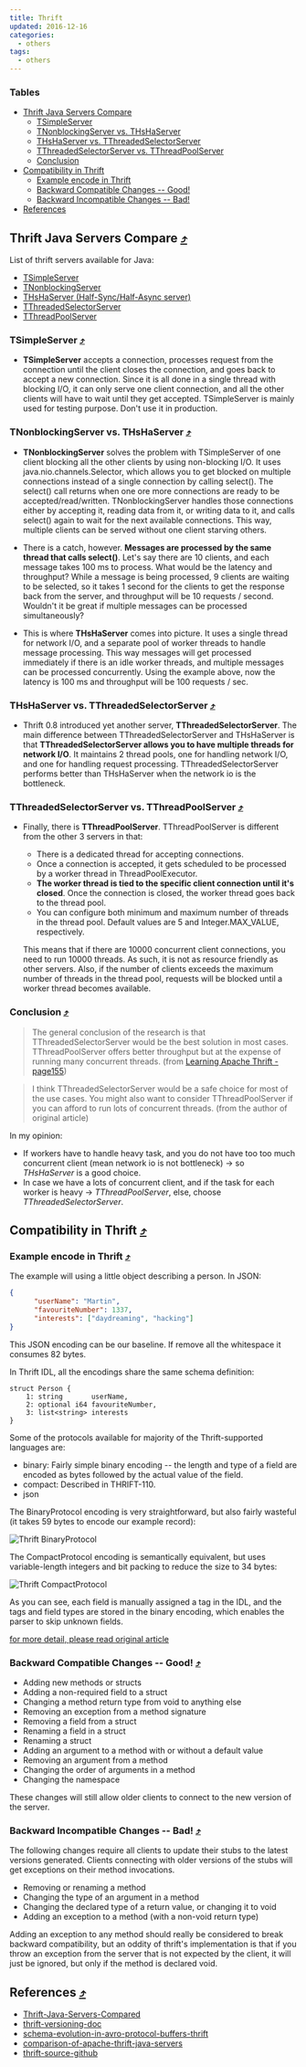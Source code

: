 ```yaml
---
title: Thrift
updated: 2016-12-16
categories:
  - others
tags:
  - others
---
```


### Tables
* [Thrift Java Servers Compare](#thrift-java-servers-compare-10548tables)
  * [TSimpleServer](#tsimpleserver-10548tables)
  * [TNonblockingServer vs. THsHaServer](#tnonblockingserver-vs-thshaserver-10548tables)
  * [THsHaServer vs. TThreadedSelectorServer](#thshaserver-vs-tthreadedselectorserver-10548tables)
  * [TThreadedSelectorServer vs. TThreadPoolServer](#tthreadedselectorserver-vs-tthreadpoolserver-10548tables)
  * [Conclusion](#conclusion-10548tables)
* [Compatibility in Thrift](#compatibility-in-thrift-10548tables)
  * [Example encode in Thrift](#example-encode-in-thrift-10548tables)
  * [Backward Compatible Changes -- Good!](#backward-compatible-changes----good-10548tables)
  * [Backward Incompatible Changes -- Bad!](#backward-incompatible-changes----bad-10548tables)
* [References](#references-10548tables)

## Thrift Java Servers Compare [&#10548;](#tables)

List of thrift servers available for Java:

  * [TSimpleServer](https://people.apache.org/~thejas/thrift-0.9/javadoc/org/apache/thrift/server/TSimpleServer.html)
  * [TNonblockingServer](https://people.apache.org/~thejas/thrift-0.9/javadoc/org/apache/thrift/server/TNonblockingServer.html)
  * [THsHaServer (Half-Sync/Half-Async server)](https://people.apache.org/~thejas/thrift-0.9/javadoc/org/apache/thrift/server/THsHaServer.html)
  * [TThreadedSelectorServer](https://people.apache.org/~thejas/thrift-0.9/javadoc/org/apache/thrift/server/TThreadedSelectorServer.html)
  * [TThreadPoolServer](https://people.apache.org/~thejas/thrift-0.9/javadoc/org/apache/thrift/server/TThreadPoolServer.html)

### TSimpleServer [&#10548;](#tables)

  * **TSimpleServer** accepts a connection, processes request from the connection until the client closes the connection, and goes back to accept a new connection. Since it is all done in a single thread with blocking I/O, it can only serve one client connection, and all the other clients will have to wait until they get accepted. TSimpleServer is mainly used for testing purpose. Don't use it in production.

### TNonblockingServer vs. THsHaServer [&#10548;](#tables)

* **TNonblockingServer** solves the problem with TSimpleServer of one client blocking all the other clients by using non-blocking I/O. It uses java.nio.channels.Selector, which allows you to get blocked on multiple connections instead of a single connection by calling select(). The select() call returns when one ore more connections are ready to be accepted/read/written. TNonblockingServer handles those connections either by accepting it, reading data from it, or writing data to it, and calls select() again to wait for the next available connections. This way, multiple clients can be served without one client starving others.

* There is a catch, however. **Messages are processed by the same thread that calls select()**. Let's say there are 10 clients, and each message takes 100 ms to process. What would be the latency and throughput? While a message is being processed, 9 clients are waiting to be selected, so it takes 1 second for the clients to get the response back from the server, and throughput will be 10 requests / second. Wouldn't it be great if multiple messages can be processed simultaneously?

* This is where **THsHaServer** comes into picture. It uses a single thread for network I/O, and a separate pool of worker threads to handle message processing. This way messages will get processed immediately if there is an idle worker threads, and multiple messages can be processed concurrently. Using the example above, now the latency is 100 ms and throughput will be 100 requests / sec.

### THsHaServer vs. TThreadedSelectorServer [&#10548;](#tables)

* Thrift 0.8 introduced yet another server, **TThreadedSelectorServer**. The main difference between TThreadedSelectorServer and THsHaServer is that **TThreadedSelectorServer allows you to have multiple threads for network I/O**. It maintains 2 thread pools, one for handling network I/O, and one for handling request processing. TThreadedSelectorServer performs better than THsHaServer when the network io is the bottleneck.

### TThreadedSelectorServer vs. TThreadPoolServer [&#10548;](#tables)

* Finally, there is **TThreadPoolServer**. TThreadPoolServer is different from the other 3 servers in that:

  * There is a dedicated thread for accepting connections.
  * Once a connection is accepted, it gets scheduled to be processed by a worker thread in ThreadPoolExecutor.
  * **The worker thread is tied to the specific client connection until it's closed**. Once the connection is closed, the worker thread goes back to the thread pool.
  * You can configure both minimum and maximum number of threads in the thread pool. Default values are 5 and Integer.MAX_VALUE, respectively.

  This means that if there are 10000 concurrent client connections, you need to run 10000 threads. As such, it is not as resource friendly as other servers. Also, if the number of clients exceeds the maximum number of threads in the thread pool, requests will be blocked until a worker thread becomes available.

### Conclusion [&#10548;](#tables)

> The general conclusion of the research is that TThreadedSelectorServer would be the best solution in most cases. TThreadPoolServer offers better throughput but at the expense of running many concurrent threads.
(from [Learning Apache Thrift - page155](https://www.packtpub.com/application-development/learning-apache-thrift))

>  I think TThreadedSelectorServer would be a safe choice for most of the use cases. You might also want to consider TThreadPoolServer if you can afford to run lots of concurrent threads. (from the author of original article)

In my opinion:

  * If workers have to handle heavy task, and you do not have too too much concurrent client (mean network io is not bottleneck) -> so *THsHaServer* is a good choice.
  * In case we have a lots of concurrent client, and if the task for each worker is heavy -> *TThreadPoolServer*, else, choose *TThreadedSelectorServer*.

## Compatibility in Thrift [&#10548;](#tables)

### Example encode in Thrift [&#10548;](#tables)

The example will using a little object describing a person. In JSON:

```json
{
      "userName": "Martin",
      "favouriteNumber": 1337,
      "interests": ["daydreaming", "hacking"]
}
```

This JSON encoding can be our baseline. If remove all the whitespace it consumes 82 bytes.

In Thrift IDL, all the encodings share the same schema definition:

```
struct Person {
    1: string       userName,
    2: optional i64 favouriteNumber,
    3: list<string> interests
}
```

Some of the protocols available for majority of the Thrift-supported languages are:

* binary: Fairly simple binary encoding -- the length and type of a field are encoded as bytes followed by the actual value of the field.
* compact: Described in THRIFT-110.
* json

The BinaryProtocol encoding is very straightforward, but also fairly wasteful (it takes 59 bytes to encode our example record):

![Thrift BinaryProtocol](https://martin.kleppmann.com/2012/12/binaryprotocol.png)

The CompactProtocol encoding is semantically equivalent, but uses variable-length integers and bit packing to reduce the size to 34 bytes:

![Thrift CompactProtocol](https://martin.kleppmann.com/2012/12/compactprotocol.png)

As you can see, each field is manually assigned a tag in the IDL, and the tags and field types are stored in the binary encoding, which enables the parser to skip unknown fields.

[for more detail, please read original article](https://martin.kleppmann.com/2012/12/05/schema-evolution-in-avro-protocol-buffers-thrift.html)

### Backward Compatible Changes -- Good! [&#10548;](#tables)

* Adding new methods or structs
* Adding a non-required field to a struct
* Changing a method return type from void to anything else
* Removing an exception from a method signature
* Removing a field from a struct
* Renaming a field in a struct
* Renaming a struct
* Adding an argument to a method with or without a default value
* Removing an argument from a method
* Changing the order of arguments in a method
* Changing the namespace

These changes will still allow older clients to connect to the new version of the server.

### Backward Incompatible Changes -- Bad! [&#10548;](#tables)

The following changes require all clients to update their stubs to the latest versions generated. Clients connecting with older versions of the stubs will get exceptions on their method invocations.

* Removing or renaming a method
* Changing the type of an argument in a method
* Changing the declared type of a return value, or changing it to void
* Adding an exception to a method (with a non-void return type)

Adding an exception to any method should really be considered to break backward compatibility, but an oddity of thrift's implementation is that if you throw an exception from the server that is not expected by the client, it will just be ignored, but only if the method is declared void.

## References [&#10548;](#tables)
* [Thrift-Java-Servers-Compared](https://github.com/m1ch1/mapkeeper/wiki/Thrift-Java-Servers-Compared)
* [thrift-versioning-doc](https://github.com/bkayser/thrift-versioning-doc)
* [schema-evolution-in-avro-protocol-buffers-thrift](https://martin.kleppmann.com/2012/12/05/schema-evolution-in-avro-protocol-buffers-thrift.html)
* [comparison-of-apache-thrift-java-servers](http://mmalithh.blogspot.com/2012/10/comparison-of-apache-thrift-java-servers.html)
* [thrift-source-github](https://github.com/apache/thrift/tree/master/lib/java)
